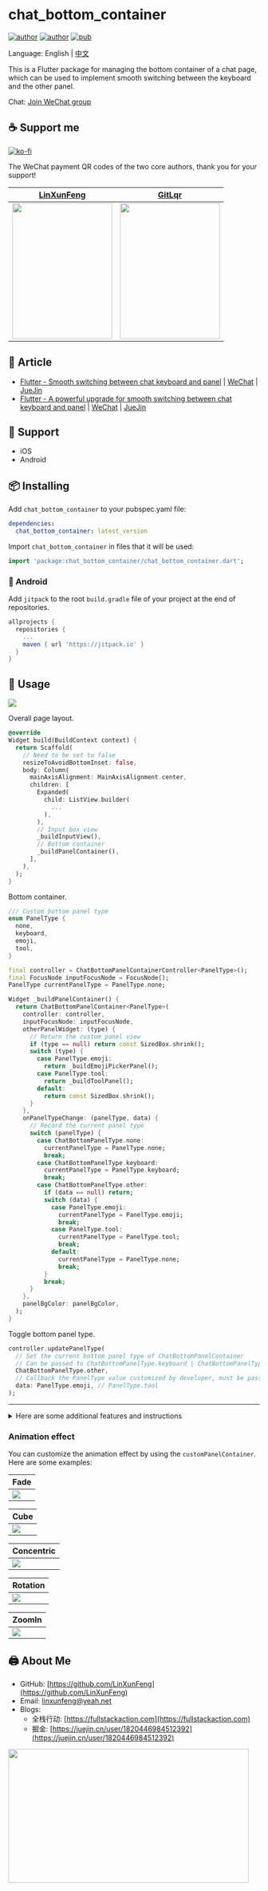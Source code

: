 # chat_bottom_container

[![author](https://img.shields.io/badge/author-LinXunFeng-blue.svg?style=flat-square&logo=Iconify)](https://github.com/LinXunFeng/) [![author](https://img.shields.io/badge/author-GitLqr-blue.svg?style=flat-square&logo=Iconify)](https://github.com/GitLqr/) [![pub](https://img.shields.io/pub/v/chat_bottom_container?&style=flat-square&label=pub&logo=dart)](https://pub.dev/packages/chat_bottom_container)

Language: English | [中文](https://github.com/LinXunFeng/flutter_chat_packages/blob/main/packages/chat_bottom_container/README-zh.md)

This is a Flutter package for managing the bottom container of a chat page, which can be used to implement smooth switching between the keyboard and the other panel.

Chat: [Join WeChat group](https://mp.weixin.qq.com/s/JBbMstn0qW6M71hh-BRKzw)


## ☕ Support me

[![ko-fi](https://ko-fi.com/img/githubbutton_sm.svg)](https://ko-fi.com/T6T4JKVRP)

The WeChat payment QR codes of the two core authors, thank you for your support!

|[LinXunFeng](https://github.com/LinXunFeng)|[GitLqr](https://github.com/GitLqr)|
|-|-|
|<img height="272" width="200" src="https://cdn.jsdelivr.net/gh/FullStackAction/PicBed@resource20220417121922/image/202303181116760.jpeg"/>|<img height="272" width="200" src="https://cdn.jsdelivr.net/gh/FullStackAction/PicBed@resource20230813121546/image/202406172130257.jpg"/>|

## 📖 Article

- [Flutter - Smooth switching between chat keyboard and panel](https://medium.com/@linxunfeng/flutter-smooth-switching-between-chat-keyboard-and-panel-8b921d5f52a8) | [WeChat](https://mp.weixin.qq.com/s/FC67AhlVQlYRvj3a5VcyHQ) | [JueJin](https://juejin.cn/post/7383258697470476338)
- [Flutter - A powerful upgrade for smooth switching between chat keyboard and panel](https://medium.com/@linxunfeng/flutter-a-powerful-upgrade-for-smooth-switching-between-chat-keyboard-and-panel-08ebb2f5e57a) | [WeChat](https://mp.weixin.qq.com/s/fy5lUi1qeaZlZXcdF66OxQ) | [JueJin](https://juejin.cn/post/7399045497002328102)

## 🎀 Support
- iOS
- Android

## 📦 Installing

Add `chat_bottom_container` to your pubspec.yaml file:


```yaml
dependencies:
  chat_bottom_container: latest_version
```

Import `chat_bottom_container` in files that it will be used:

```dart
import 'package:chat_bottom_container/chat_bottom_container.dart';
```

### 🤖 Android

Add `jitpack` to the root `build.gradle` file of your project at the end of repositories.

```gradle
allprojects {
  repositories {
    ...
    maven { url 'https://jitpack.io' }
  }
}
```

## 🚀 Usage

![](https://cdn.jsdelivr.net/gh/FullStackAction/PicBed@resource20230813121546/image/202406172255393.gif)

Overall page layout.

```dart
@override
Widget build(BuildContext context) {
  return Scaffold(
    // Need to be set to false
    resizeToAvoidBottomInset: false,
    body: Column(
      mainAxisAlignment: MainAxisAlignment.center,
      children: [
        Expanded(
          child: ListView.builder(
            ...
          ),
        ),
        // Input box view
        _buildInputView(),
        // Bottom container
        _buildPanelContainer(),
      ],
    ),
  );
}
```

Bottom container.

```dart
/// Custom bottom panel type
enum PanelType {
  none,
  keyboard,
  emoji,
  tool,
}

final controller = ChatBottomPanelContainerController<PanelType>();
final FocusNode inputFocusNode = FocusNode();
PanelType currentPanelType = PanelType.none;

Widget _buildPanelContainer() {
  return ChatBottomPanelContainer<PanelType>(
    controller: controller,
    inputFocusNode: inputFocusNode,
    otherPanelWidget: (type) {
      // Return the custom panel view
      if (type == null) return const SizedBox.shrink();
      switch (type) {
        case PanelType.emoji:
          return _buildEmojiPickerPanel();
        case PanelType.tool:
          return _buildToolPanel();
        default:
          return const SizedBox.shrink();
      }
    },
    onPanelTypeChange: (panelType, data) {
      // Record the current panel type
      switch (panelType) {
        case ChatBottomPanelType.none:
          currentPanelType = PanelType.none;
          break;
        case ChatBottomPanelType.keyboard:
          currentPanelType = PanelType.keyboard;
          break;
        case ChatBottomPanelType.other:
          if (data == null) return;
          switch (data) {
            case PanelType.emoji:
              currentPanelType = PanelType.emoji;
              break;
            case PanelType.tool:
              currentPanelType = PanelType.tool;
              break;
            default:
              currentPanelType = PanelType.none;
              break;
          }
          break;
      }
    },
    panelBgColor: panelBgColor,
  );
}
```

Toggle bottom panel type.

```dart
controller.updatePanelType(
  // Set the current bottom panel type of ChatBottomPanelContainer
  // Can be passed to ChatBottomPanelType.keyboard | ChatBottomPanelType.other | ChatBottomPanelType.none
  ChatBottomPanelType.other,
  // Callback the PanelType value customized by developer, must be passed when ChatBottomPanelType.other
  data: PanelType.emoji, // PanelType.tool
);
```

---

<details>
  <summary>Here are some additional features and instructions</summary>

### Hide Panel

```dart
hidePanel() {
  inputFocusNode.unfocus();
  if (ChatBottomPanelType.none == controller.currentPanelType) return;
  controller.updatePanelType(ChatBottomPanelType.none);
}
```

### Customize bottom safe area height

By default, `chat_bottom_container` will automatically add the bottom safe area height for you, but in some scenarios you may not want this, you can customize this height by setting `safeAreaBottom` to `0`.

```dart
return ChatBottomPanelContainer<PanelType>(
  ...
  safeAreaBottom: 0,
  ...
);
```

### Adjust the keyboard panel height

For example, in the chat page on the home page, the height of the fixed `BottomNavigationBar` at the bottom of the outer layer needs to be subtracted.

```dart
return ChatBottomPanelContainer<PanelType>(
  ...
  changeKeyboardPanelHeight: (keyboardHeight) {
    final renderObj = bottomNavigationBarKey.currentContext?.findRenderObject();
    if (renderObj is! RenderBox) return keyboardHeight;
    return keyboardHeight - renderObj.size.height;
  },
  ...
);
```

</details>

### Animation effect

You can customize the animation effect by using the `customPanelContainer`. Here are some examples:

|Fade|
|-|
|![](https://cdn.jsdelivr.net/gh/FullStackAction/PicBed@resource20230813121546/image/202507072319859.gif)|


|Cube|
|-|
|![](https://cdn.jsdelivr.net/gh/FullStackAction/PicBed@resource20230813121546/image/202507072320480.gif)|

|Concentric|
|-|
|![](https://cdn.jsdelivr.net/gh/FullStackAction/PicBed@resource20230813121546/image/202507072321326.gif)|

|Rotation|
|-|
|![](https://cdn.jsdelivr.net/gh/FullStackAction/PicBed@resource20230813121546/image/202507072321811.gif)|

|ZoomIn|
|-|
|![](https://cdn.jsdelivr.net/gh/FullStackAction/PicBed@resource20230813121546/image/202507072321995.gif)|

## 🖨 About Me

- GitHub: [https://github.com/LinXunFeng](https://github.com/LinXunFeng)
- Email: [linxunfeng@yeah.net](mailto:linxunfeng@yeah.net)
- Blogs: 
  - 全栈行动: [https://fullstackaction.com](https://fullstackaction.com)
  - 掘金: [https://juejin.cn/user/1820446984512392](https://juejin.cn/user/1820446984512392) 

<img height="267.5" width="481.5" src="https://github.com/LinXunFeng/LinXunFeng/raw/master/static/img/FSAQR.png"/>